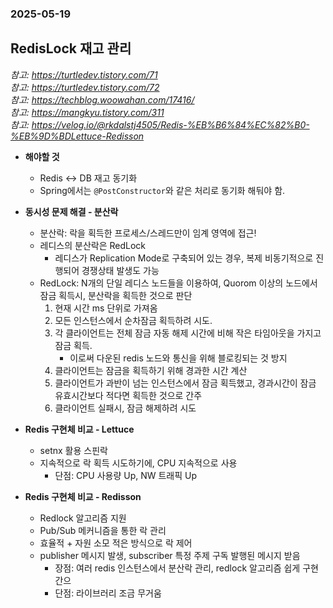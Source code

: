 ### 2025-05-19

## RedisLock 재고 관리
*참고: https://turtledev.tistory.com/71*  
*참고: https://turtledev.tistory.com/72*  
*참고: https://techblog.woowahan.com/17416/*  
*참고: https://mangkyu.tistory.com/311*  
*참고: https://velog.io/@rkdalstj4505/Redis-%EB%B6%84%EC%82%B0-%EB%9D%BDLettuce-Redisson*  
- **해야할 것**
  - Redis <-> DB 재고 동기화
  - Spring에서는 `@PostConstructor`와 같은 처리로 동기화 해둬야 함.

- **동시성 문제 해결 - 분산락**
  - 분산락: 락을 획득한 프로세스/스레드만이 임계 영역에 접근!
  - 레디스의 분산락은 RedLock
    - 레디스가 Replication Mode로 구축되어 있는 경우, 복제 비동기적으로 진행되어 경쟁상태 발생도 가능
  - RedLock: N개의 단일 레디스 노드들을 이용하여, Quorom 이상의 노드에서 잠금 획득시, 분산락을 획득한 것으로 판단
    1. 현재 시간 ms 단위로 가져옴
    2. 모든 인스턴스에서 순차잠금 획득하려 시도.
    3. 각 클라이언트는 전체 잠금 자동 해제 시간에 비해 작은 타임아웃을 가지고 잠금 획득.
       - 이로써 다운된 redis 노드와 통신을 위해 블로킹되는 것 방지
    4. 클라이언트는 잠금을 획득하기 위해 경과한 시간 계산
    5. 클라이언트가 과반이 넘는 인스턴스에서 잠금 획득했고, 경과시간이 잠금 유효시간보다 적다면 획득한 것으로 간주
    6. 클라이언트 실패시, 잠금 해제하려 시도

- **Redis 구현체 비교 - Lettuce**
  - setnx 활용 스핀락
  - 지속적으로 락 획득 시도하기에, CPU 지속적으로 사용
    - 단점: CPU 사용량 Up, NW 트래픽 Up

- **Redis 구현체 비교 - Redisson**
  - Redlock 알고리즘 지원
  - Pub/Sub 메커니즘을 통한 락 관리
  - 효율적 + 자원 소모 적은 방식으로 락 제어
  - publisher 메시지 발생, subscriber 특정 주제 구독 발행된 메시지 받음
    - 장점: 여러 redis 인스턴스에서 분산락 관리, redlock 알고리즘 쉽게 구현 간으
    - 단점: 라이브러리 조금 무거움
